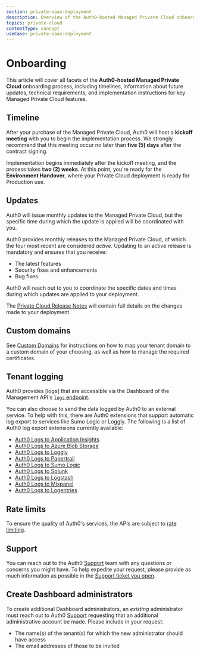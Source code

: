 ```yaml
---
section: private-saas-deployment
description: Overview of the Auth0-hosted Managed Private Cloud onboarding process
topics: private-cloud
contentType: concept
useCase: private-saas-deployment
---
```

# Onboarding

This article will cover all facets of the **Auth0-hosted Managed Private Cloud** onboarding process, including timelines, information about future updates, technical requirements, and implementation instructions for key Managed Private Cloud features.

## Timeline

After your purchase of the Managed Private Cloud, Auth0 will host a **kickoff meeting** with you to begin the implementation process. We strongly recommend that this meeting occur no later than **five (5) days** after the contract signing.

Implementation begins immediately after the kickoff meeting, and the process takes **two (2) weeks**. At this point, you're ready for the **Environment Handover**, where your Private Cloud deployment is ready for Production use.

## Updates

Auth0 will issue monthly updates to the Managed Private Cloud, but the specific time during which the update is applied will be coordinated with you. 

Auth0 provides monthly releases to the Managed Private Cloud, of which the four most recent are considered *active*. Updating to an active release is mandatory and ensures that you receive:

* The latest features
* Security fixes and enhancements
* Bug fixes

Auth0 will reach out to you to coordinate the specific dates and times during which updates are applied to your deployment.

The [Private Cloud Release Notes](https://auth0.com/releases/) will contain full details on the changes made to your deployment.

## Custom domains

See [Custom Domains](/custom-domains) for instructions on how to map your tenant domain to a custom domain of your choosing, as well as how to manage the required certificates.

## Tenant logging

Auth0 provides [logs] that are accessible via the Dashboard of the Management API's [`logs` endpoint](/api/v2#!/Logs/get_logs).

You can also choose to send the data logged by Auth0 to an external service. To help with this, there are Auth0 extensions that support automatic log export to services like Sumo Logic or Loggly. The following is a list of Auth0 log export extensions currently available:

* [Auth0 Logs to Application Insights](/extensions/application-insight)
* [Auth0 Logs to Azure Blob Storage](/extensions/azure-blob-storage)
* [Auth0 Logs to Loggly](/extensions/loggly)
* [Auth0 Logs to Papertrail](/extensions/papertrail)
* [Auth0 Logs to Sumo Logic](/extensions/sumologic)
* [Auth0 Logs to Splunk](/extensions/splunk)
* [Auth0 Logs to Logstash](/extensions/logstash)
* [Auth0 Logs to Mixpanel](/extensions/mixpanel)
* [Auth0 Logs to Logentries](/extensions/logentries)

## Rate limits

To ensure the quality of Auth0's services, the APIs are subject to [rate limiting](/policies/rate-limits).

## Support

You can reach out to the Auth0 [Support](${env.DOMAIN_URL_SUPPORT}) team with any questions or concerns you might have. To help expedite your request, please provide as much information as possible in the [Support ticket you open](/support/tickets).

## Create Dashboard administrators

To create additional Dashboard administrators, an *existing* administrator must reach out to Auth0 [Support](${env.DOMAIN_URL_SUPPORT}) requesting that an additional administrative account be made. Please include in your request:

* The name(s) of the tenant(s) for which the new administrator should have access
* The email addresses of those to be invited